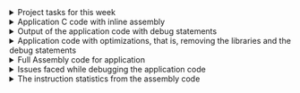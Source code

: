 <details><summary> Project tasks for this week </summary>
This week's task is to add inline assembly code to create bare metal C application for sitting
posture detection and then compile it using riscv32 compiler and generate assembly text file. 

</details> <details> <summary> Application C code with inline assembly </summary>

 [posture_detect_inline_assembly.c](https://github.com/srimoyi911/RISCV/blob/main/week4/posture_detect_inline_assembly.c)

 </details>
<details><summary>Output of the application code with debug statements </summary>
 <li>When the distance measured by head sensor and back sensor placed in the chair are equal. As can be seen the led and buzzer output are zero:</li> 
    [correct posture](https://github.com/user-attachments/assets/c42ba52f-4cf5-41cb-8623-45a82d49ee25)
 <li>When the difference between distance measured by head sensor and back sensor is more than user defined distance, hence, led and buzzer output are set:</li>
    [incorrect posture](https://github.com/user-attachments/assets/da5244ce-1cbb-4cbc-85c6-e035e7cec4c3)

 </details>
<details><summary>Application code with optimizations, that is, removing the libraries and the debug statements </summary>

[posture_detect_inline_assembly_optimized.c](https://github.com/srimoyi911/RISCV/blob/main/week4/posture_detect_inline_assembly_optimized.c)
  
 
</details>
<details><summary>Full Assembly code for application </summary>

 [posture_detect.asm](https://github.com/srimoyi911/RISCV/blob/main/week4/posture_detect.asm)



</details>
<details><summary>Issues faced while debugging the application code  </summary>
 
1. If Ofast flag is used while compliation,it will skip some of the instructions in the assembly language and will also shuffle the program sequence. This will give undesired results.
2. X30 reg is a temporary register, so any changes in the x30 register will only be visible inside the scope where it is passed. So, have used x27 register which is a saved register.

</details> <details><summary>The instruction statistics from the assembly code </summary>


<ol> <li>Total number of instructions used in assembly code - <strong>159</strong> </li>  <li> Total number of unique instructions used in the program - <strong>17</strong> </li> 



<li>List of Unique Instructions produced by the compiler</li>
<ol> <li> <strong>lui</strong></li>
 <li> <strong>li </strong></li>
<li> <strong>addi</strong> </li>
<li> <strong>not</strong> </li>
<li> <strong>and </strong> </li>
<li> <strong>andi </strong> </li>
<li> <strong> beqz </strong> </li>
<li> <strong>srli </strong> </li>
<li> <strong>bnez </strong> </li>
<li> <strong>add </strong> </li>
<li> <strong>slli </strong> </li>
<li> <strong>or </strong> </li>
<li> <strong> j </strong> </li>
<li> <strong>ret </strong> </li>
<li> <strong>mv </strong> </li>
<li> <strong>sw </strong> </li>
<li> <strong>lw </strong> </li>
</ol>
</ol>
</details>
